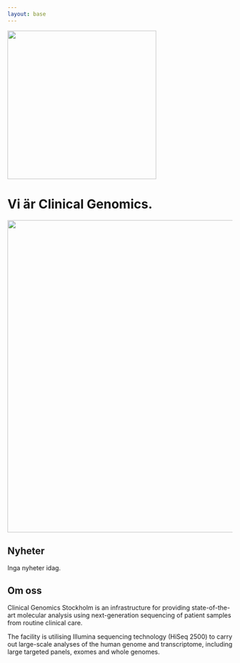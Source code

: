```yaml
---
layout: base
---
```


<img src="http://rikarderlandsson.se/images/IMG_0862.jpg" width="333">

# Vi är Clinical Genomics.
<img src="{{ '/assets/img/modernist-brewery.jpg' | prepend: site.baseurl }}" width="700">

## Nyheter
Inga nyheter idag.

## Om oss
Clinical Genomics Stockholm is an infrastructure for providing state-of-the-art molecular analysis using next-generation sequencing of patient samples from routine clinical care.

The facility is utilising Illumina sequencing technology (HiSeq 2500) to carry out large-scale analyses of the human genome and transcriptome, including large targeted panels, exomes and whole genomes.
